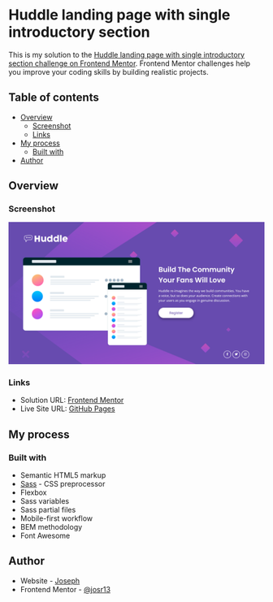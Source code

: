 # Huddle landing page with single introductory section

This is my solution to the [Huddle landing page with single introductory section challenge on Frontend Mentor](https://www.frontendmentor.io/challenges/huddle-landing-page-with-a-single-introductory-section-B_2Wvxgi0). Frontend Mentor challenges help you improve your coding skills by building realistic projects. 

## Table of contents

- [Overview](#overview)
  - [Screenshot](#screenshot)
  - [Links](#links)
- [My process](#my-process)
  - [Built with](#built-with)
- [Author](#author)

## Overview

### Screenshot

![Huddle landing page with single introductory section desktop screenshot](images/screenshot.png)

### Links

- Solution URL: [Frontend Mentor]()
- Live Site URL: [GitHub Pages]()

## My process

### Built with

- Semantic HTML5 markup
- [Sass](https://sass-lang.com/) - CSS preprocessor
- Flexbox
- Sass variables
- Sass partial files
- Mobile-first workflow
- BEM methodology
- Font Awesome

## Author

- Website - [Joseph](https://josr13.github.io)
- Frontend Mentor - [@josr13](https://www.frontendmentor.io/profile/josr13)
